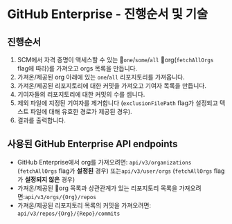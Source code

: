 # GitHub Enterprise - 진행순서 및 기술

## 진행순서 <a href="#flow" id="flow"></a>

1. SCM에서 자격 증명이 액세스할 수 있는 `one`/`some`/`all` org(`fetchAllOrgs` flag에 따라)를 가져오고 orgs 목록을 만듭니다.
2. 가져온/제공된 org 아래에 있는 `one`/`all` 리포지토리를 가져옵니다.
3. 가져온/제공된 리포지토리에 대한 커밋을 가져오고 기여자 목록을 만듭니다.
4. 기여자들의 리포지토리에 대한 커밋의 수를 셉니다.
5. 제외 파일에 지정된 기여자를 제거합니다 (`exclusionFilePath` flag가 설정되고 텍스트 파일에 대해 유효한 경로가 제공된 경우).
6. 결과를 출력합니다.

## 사용된 GitHub Enterprise API endpoints <a href="#azure-api-endpoints-used" id="azure-api-endpoints-used"></a>

* GitHub Enterprise에서 org를 가져오려면: `api/v3/organizations` (`fetchAllOrgs` flag가 **설정된** 경우) 또는`api/v3/user/orgs` (`fetchAllOrgs` flag가 **설정되지 않은** 경우)
* 가져온/제공된 org 목록과 상관관계가 있는 리포지토리 목록을 가져오려면:`api/v3/orgs/{Org}/repos`
* 가져온/제공된 리포지토리 목록의 커밋을 가져오려면: `api/v3/repos/{Org}/{Repo}/commits`
